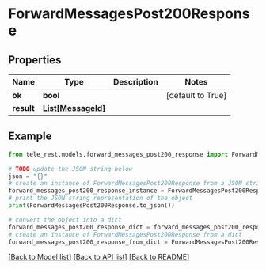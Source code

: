 # ForwardMessagesPost200Response


## Properties

Name | Type | Description | Notes
------------ | ------------- | ------------- | -------------
**ok** | **bool** |  | [default to True]
**result** | [**List[MessageId]**](MessageId.md) |  | 

## Example

```python
from tele_rest.models.forward_messages_post200_response import ForwardMessagesPost200Response

# TODO update the JSON string below
json = "{}"
# create an instance of ForwardMessagesPost200Response from a JSON string
forward_messages_post200_response_instance = ForwardMessagesPost200Response.from_json(json)
# print the JSON string representation of the object
print(ForwardMessagesPost200Response.to_json())

# convert the object into a dict
forward_messages_post200_response_dict = forward_messages_post200_response_instance.to_dict()
# create an instance of ForwardMessagesPost200Response from a dict
forward_messages_post200_response_from_dict = ForwardMessagesPost200Response.from_dict(forward_messages_post200_response_dict)
```
[[Back to Model list]](../README.md#documentation-for-models) [[Back to API list]](../README.md#documentation-for-api-endpoints) [[Back to README]](../README.md)


